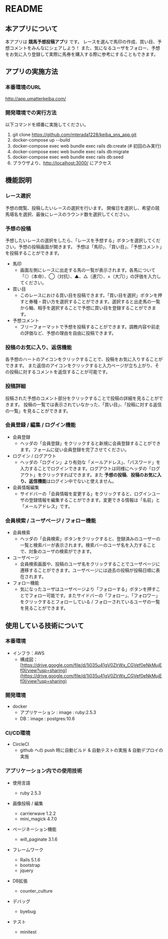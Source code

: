 # README

## 本アプリについて

本アプリは **競馬予想投稿アプリ** です。
レースを選んで馬印の作成、買い目、予想コメントをみんなにシェアしよう！
また、気になるユーザをフォロー、予想をお気に入り登録して実際に馬券を購入する際に参考にすることもできます。

## アプリの実施方法

### 本番環境のURL
http://app.umatterkeiba.com/

### 開発環境での実行方法

以下コマンドを順番に実施してください。

1. git clone https://github.com/mterada1228/keiba_sns_app.git
2. docker-compose up --build
3. docker-compose exec web bundle exec rails db:create (# 初回のみ実行)
4. docker-compose exec web bundle exec rails db:migrate
5. docker-compose exec web bundle exec rails db:seed
6. ブラウザより、[http://localhost:3000/](http://localhost:3000/) にアクセス

## 機能説明

### レース選択
予想の閲覧、投稿したいレースの選択を行います。
開催日を選択し、希望の競馬場名を選択、最後にレースのラウンド数を選択してください。

### 予想の投稿
予想したいレースの選択をしたら、「レースを予想する」ボタンを選択してください。予想の投稿画面が開きます。
予想は「馬印」、「買い目」、「予想コメント」を投稿することができます。

* 馬印
  * 画面左側にレースに出走する馬の一覧が表示されます。各馬について「◎（本命）、◯（対抗）、▲、△（連穴）、×（大穴）」の評価を入力してください。
* 買い目
  * このレースにおける買い目を投稿できます。「買い目を選択」ボタンを押すと券種・買い方を選択することができます。選択すると出走馬の一覧から軸、相手を選択することで予想に買い目を登録することができます。
* 予想コメント
  * フリーフォーマットで予想を投稿することができます。調教内容や前走の評価など、予想の理由を自由に投稿できます。

### 投稿のお気に入り、返信機能
各予想のハートのアイコンをクリックすることで、投稿をお気に入りすることができます。
また返信のアイコンをクリックすると入力ページが立ち上がり、その投稿に対するコメントを返信することが可能です。

### 投稿詳細
投稿された予想のコメント部分をクリックすることで投稿の詳細を見ることができます。
投稿の一覧では表示されていなかった、「買い目」、「投稿に対する返信の一覧」を見ることができます。

### 会員登録 / 編集 / ログイン機能
* 会員登録
  * ヘッダの「会員登録」をクリックすると新規に会員登録することができます。フォームに従い会員登録を完了させてください。
* ログイン / ログアウト
  * ヘッダの「ログイン」より有効な「メールアドレス」、「パスワード」を入力することでログインできます。ログアウトは同様にヘッダの「ログアウト」をクリックすればできます。また **予想の投稿**、**投稿のお気に入り、返信機能**はログイン中でないと使えません。 
* 会員情報編集
  * サイドバーの「会員情報を変更する」をクリックすると、ログインユーザの登録情報を編集することができます。変更できる情報は「名前」と「メールアドレス」です。

### 会員検索 / ユーザページ / フォロー機能
* 会員検索
  * ヘッダの「会員検索」ボタンをクリックすると、登録済みのユーザーの一覧と検索バーが表示されます。検索バーのユーザ名を入力することで、対象のユーザの検索ができます。
* ユーザページ
  * 会員検索画面や、投稿のユーザ名をクリックすることでユーザページに遷移することができます。ユーザページには過去の投稿が投稿日順に表在されます。
* フォロー機能
  * 気になったユーザはユーザページより「フォローする」ボタンを押すことでフォロー可能です。またサイドバーの「フォロー」、「フォロワー」をクリックするとフォローしている / フォローされているユーザの一覧を見ることができます。

## 使用している技術について

### 本番環境
* インフラ：AWS
  * 構成図：[https://drive.google.com/file/d/1i035u41gV0ZIrWx_CGVef0eNkMujEf0I/view?usp=sharing](https://drive.google.com/file/d/1i035u41gV0ZIrWx_CGVef0eNkMujEf0I/view?usp=sharing)

### 開発環境
* docker
  * アプリケーション : image : ruby:2.5.3
  * DB：image : postgres:10.6

### CI/CD環境
* CircleCI
  * github への push 時に自動ビルド & 自動テストの実施 & 自動デプロイの実施

### アプリケーション内での使用技術

* 使用言語
  * ruby 2.5.3

* 画像投稿 / 編集
  * carrierwave 1.2.2
  * mini_magick 4.7.0

* ページネーション機能
  * will_paginate 3.1.6

* フレームワーク
  * Rails 5.1.6
  * bootstrap
  * jquery

* DB拡張
  * counter_culture

* デバッグ
  * byebug

* テスト
  * minitest